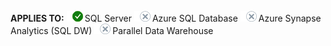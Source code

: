 <Token>**APPLIES TO:** ![Yes](media/yes.png)SQL Server ![No](media/no.png)Azure SQL Database ![No](media/no.png)Azure Synapse Analytics (SQL DW) ![No](media/no.png)Parallel Data Warehouse </Token>

